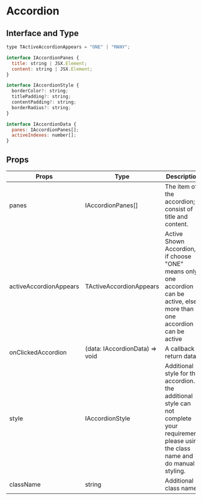 # Accordion

## Interface and Type

```javascript
type TActiveAccordionAppears = "ONE" | "MANY";

interface IAccordionPanes {
  title: string | JSX.Element;
  content: string | JSX.Element;
}

interface IAccordionStyle {
  borderColor?: string;
  titlePadding?: string;
  contentPadding?: string;
  borderRadius?: string;
}

interface IAccordionData {
  panes: IAccordionPanes[];
  activeIndexes: number[];
}
```

## Props

| Props                  | Type                           | Description                                                                                                                                       | Required |
| ---------------------- | ------------------------------ | ------------------------------------------------------------------------------------------------------------------------------------------------- | -------- |
| panes                  | IAccordionPanes[]              | The item of the accordion; consist of title and content.                                                                                          | Yes      |
| activeAccordionAppears | TActiveAccordionAppears        | Active Shown Accordion, if choose "ONE" means only one accordion can be active, else more than one accordion can be active                        | Yes      |
| onClickedAccordion     | (data: IAccordionData) => void | A callback return data                                                                                                                            | No       |
| style                  | IAccordionStyle                | Additional style for the accordion. If the additional style can not complete your requirement, please using the class name and do manual styling. | No       |
| className              | string                         | Additional class name                                                                                                                             | No       |
